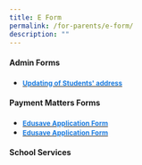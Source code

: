 ```yaml
---
title: E Form
permalink: /for-parents/e-form/
description: ""
---
```

<h4>Admin Forms</h4>
<ul>
	<li>
<a href="/files/form%20c%20(address%20updates).pdf" target="_blank" rel="noopener noreferrer"><span style="text-decoration:none;color:#1A7BDF; font-size:12; font-weight:bold;">Updating of Students' address</span></a>
	</li>
</ul>

<h4>Payment Matters Forms</h4>
<ul>
	<li>
<a href="/files/edusave_application_form_revisedsep19.pdf" target="_blank" rel="noopener noreferrer"><span style="text-decoration:none;color:#1A7BDF; font-size:12; font-weight:bold;">Edusave Application Form </span></a>
	</li>
	<li>
		<a href="/files/edusave_application_form_revisedsep19.pdf" target="_blank" rel="noopener noreferrer"><span style="text-decoration:none;color:#1A7BDF; font-size:12; font-weight:bold;">Edusave Application Form </span></a>
	</li>
</ul>

<h4>School Services</h4>